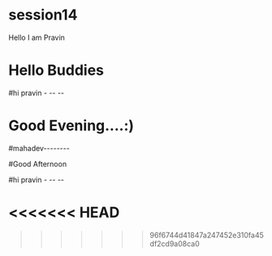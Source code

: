 # session14
 

Hello I am Pravin

# Hello Buddies 

#hi pravin -   -- --

# Good Evening....:)

#mahadev--------

#Good Afternoon

#hi pravin -   -- --

<<<<<<< HEAD
=======

>>>>>>> 96f6744d41847a247452e310fa45df2cd9a08ca0
